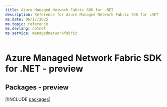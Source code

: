 ```yaml
---
title: Azure Managed Network Fabric SDK for .NET
description: Reference for Azure Managed Network Fabric SDK for .NET
ms.date: 06/17/2025
ms.topic: reference
ms.devlang: dotnet
ms.service: managednetworkfabric
---
```

# Azure Managed Network Fabric SDK for .NET - preview
## Packages - preview
[!INCLUDE [packages](managed-network-fabric-index.md)]